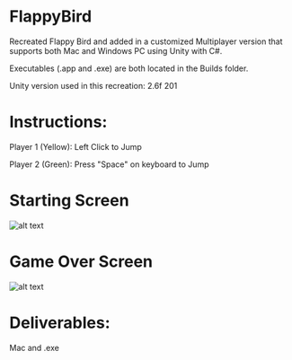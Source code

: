 # FlappyBird
Recreated Flappy Bird and added in a customized Multiplayer version that supports both Mac and Windows PC using Unity with C#. 


Executables (.app and .exe) are both located in the Builds folder.

Unity version used in this recreation: 2.6f 201



# Instructions:
Player 1 (Yellow): Left Click to Jump   

Player 2 (Green): Press "Space" on keyboard to Jump
# Starting Screen
![alt text](https://github.com/edtsoi430/FlappyBird/blob/master/resources/startScreen.png)
# Game Over Screen 
![alt text](https://github.com/edtsoi430/FlappyBird/blob/master/resources/gameOver.png)

# Deliverables:
Mac and .exe

